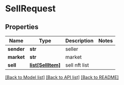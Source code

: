 # SellRequest

## Properties
Name | Type | Description | Notes
------------ | ------------- | ------------- | -------------
**sender** | **str** | seller | 
**market** | **str** | market | 
**sell** | [**list[SellItem]**](SellItem.md) | sell nft list | 

[[Back to Model list]](../README.md#documentation-for-models) [[Back to API list]](../README.md#documentation-for-api-endpoints) [[Back to README]](../README.md)

